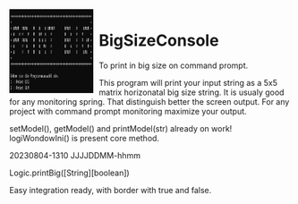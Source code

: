 <img width="150" height="150" align="left" style="float: left; margin: 0 10px 0 0;" alt="MS-DOS logo" src="https://github.com/Gesichtseintopf/BigSizeConsole/blob/main/Screenshot%202023-04-24%20105102.png">   

# BigSizeConsole
To print in big size on command prompt.

This program will print your input string as a 5x5 matrix horizonatal big size string. It is usualy good for any monitoring spring.
That distinguish better the screen output. For any project with command prompt monitoring maximize your output.

setModel(), getModel() and printModel(str) already on work! logiWondowIni() is present core method.

20230804-1310 JJJJDDMM-hhmm

Logic.printBig([String][boolean])

Easy integration ready, with border with true and false.

